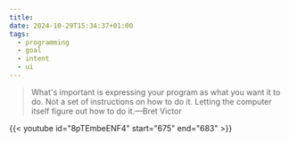 ```yaml
---
title: 
date: 2024-10-29T15:34:37+01:00
tags:
  - programming
  - goal
  - intent
  - ui
---
```

> What's important is expressing your program as what you want it to do. Not a set of instructions on how to do it. Letting the computer itself figure out how to do it.—Bret Victor

{{< youtube id="8pTEmbeENF4" start="675" end="683" >}}